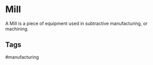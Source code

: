 # Mill

A Mill is a piece of equipment used in subtractive manufacturing, or machining.

## Tags
#manufacturing
